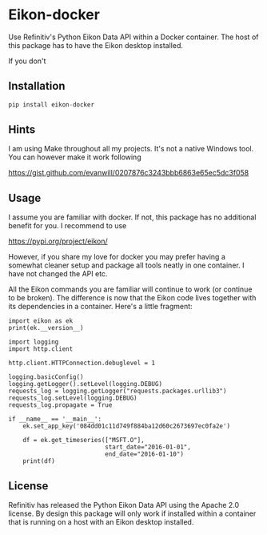 # Eikon-docker

Use Refinitiv's Python Eikon Data API within a Docker container. The host of this package has to have the Eikon desktop installed.

If you don't 
## Installation
```python
pip install eikon-docker
```

## Hints

I am using Make throughout all my projects. It's not a native Windows tool. You can however make it work following

https://gist.github.com/evanwill/0207876c3243bbb6863e65ec5dc3f058

## Usage

I assume you are familiar with docker. If not, this package has no additional benefit for you. I recommend to use

https://pypi.org/project/eikon/

However, if you share my love for docker you may prefer having a somewhat cleaner setup and package all tools neatly in one
container. I have not changed the API etc.

All the Eikon commands you are familiar will continue to work (or continue to be broken). The difference is now that the Eikon code
lives together with its dependencies in a container. Here's a little fragment:

```
import eikon as ek
print(ek.__version__)

import logging
import http.client

http.client.HTTPConnection.debuglevel = 1

logging.basicConfig()
logging.getLogger().setLevel(logging.DEBUG)
requests_log = logging.getLogger("requests.packages.urllib3")
requests_log.setLevel(logging.DEBUG)
requests_log.propagate = True

if __name__ == '__main__':
    ek.set_app_key('084dd01c11d749f884ba12d60c2673697ec0fa2e')

    df = ek.get_timeseries(["MSFT.O"],
                           start_date="2016-01-01",
                           end_date="2016-01-10")
    print(df)
```



## License

Refinitiv has released the Python Eikon Data API using the Apache 2.0 license. By design this package will only work if installed
within a container that is running on a host with an Eikon desktop installed. 